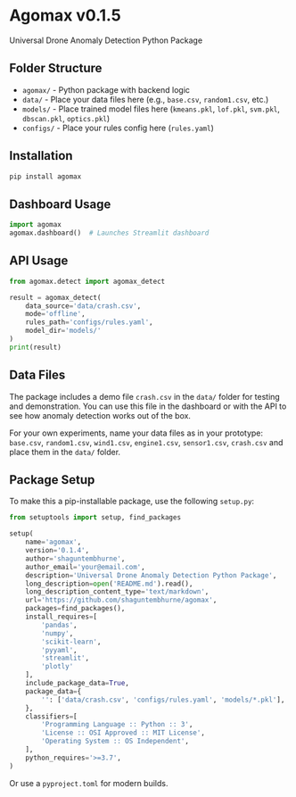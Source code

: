 # Agomax v0.1.5

Universal Drone Anomaly Detection Python Package

## Folder Structure

- `agomax/` - Python package with backend logic
- `data/` - Place your data files here (e.g., `base.csv`, `random1.csv`, etc.)
- `models/` - Place trained model files here (`kmeans.pkl`, `lof.pkl`, `svm.pkl`, `dbscan.pkl`, `optics.pkl`)
- `configs/` - Place your rules config here (`rules.yaml`)

## Installation

```bash
pip install agomax
```

## Dashboard Usage

```python
import agomax
agomax.dashboard()  # Launches Streamlit dashboard
```

## API Usage

```python
from agomax.detect import agomax_detect

result = agomax_detect(
    data_source='data/crash.csv',
    mode='offline',
    rules_path='configs/rules.yaml',
    model_dir='models/'
)
print(result)
```

## Data Files
The package includes a demo file `crash.csv` in the `data/` folder for testing and demonstration. You can use this file in the dashboard or with the API to see how anomaly detection works out of the box.

For your own experiments, name your data files as in your prototype: `base.csv`, `random1.csv`, `wind1.csv`, `engine1.csv`, `sensor1.csv`, `crash.csv` and place them in the `data/` folder.

## Package Setup

To make this a pip-installable package, use the following `setup.py`:

```python
from setuptools import setup, find_packages

setup(
    name='agomax',
    version='0.1.4',
    author='shaguntembhurne',
    author_email='your@email.com',
    description='Universal Drone Anomaly Detection Python Package',
    long_description=open('README.md').read(),
    long_description_content_type='text/markdown',
    url='https://github.com/shaguntembhurne/agomax',
    packages=find_packages(),
    install_requires=[
        'pandas',
        'numpy',
        'scikit-learn',
        'pyyaml',
        'streamlit',
        'plotly'
    ],
    include_package_data=True,
    package_data={
        '': ['data/crash.csv', 'configs/rules.yaml', 'models/*.pkl'],
    },
    classifiers=[
        'Programming Language :: Python :: 3',
        'License :: OSI Approved :: MIT License',
        'Operating System :: OS Independent',
    ],
    python_requires='>=3.7',
)
```

Or use a `pyproject.toml` for modern builds.
